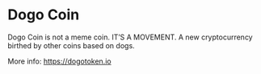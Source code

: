 # Dogo Coin
Dogo Coin is not a meme coin. IT’S A MOVEMENT. A new cryptocurrency birthed by other coins based on dogs.

More info: https://dogotoken.io
